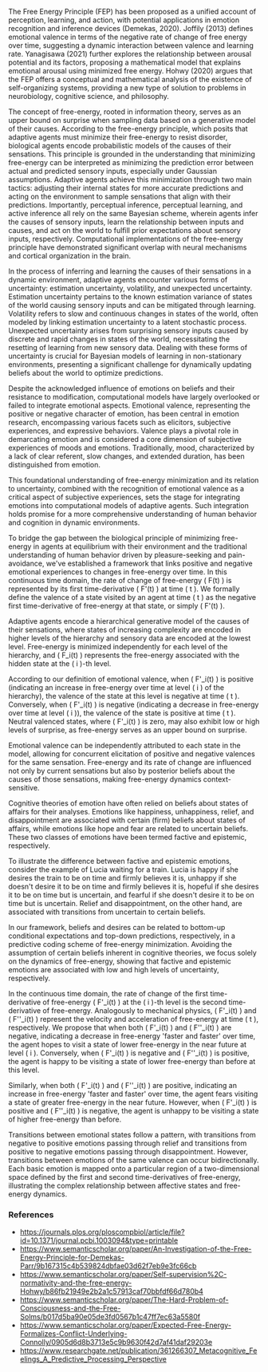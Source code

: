 
The Free Energy Principle (FEP) has been proposed as a unified account of perception, learning, and action, with potential applications in emotion recognition and inference devices (Demekas, 2020). Joffily (2013) defines emotional valence in terms of the negative rate of change of free energy over time, suggesting a dynamic interaction between valence and learning rate. Yanagisawa (2021) further explores the relationship between arousal potential and its factors, proposing a mathematical model that explains emotional arousal using minimized free energy. Hohwy (2020) argues that the FEP offers a conceptual and mathematical analysis of the existence of self-organizing systems, providing a new type of solution to problems in neurobiology, cognitive science, and philosophy.

The concept of free-energy, rooted in information theory, serves as an upper bound on surprise when sampling data based on a generative model of their causes. According to the free-energy principle, which posits that adaptive agents must minimize their free-energy to resist disorder, biological agents encode probabilistic models of the causes of their sensations. This principle is grounded in the understanding that minimizing free-energy can be interpreted as minimizing the prediction error between actual and predicted sensory inputs, especially under Gaussian assumptions. Adaptive agents achieve this minimization through two main tactics: adjusting their internal states for more accurate predictions and acting on the environment to sample sensations that align with their predictions. Importantly, perceptual inference, perceptual learning, and active inference all rely on the same Bayesian scheme, wherein agents infer the causes of sensory inputs, learn the relationship between inputs and causes, and act on the world to fulfill prior expectations about sensory inputs, respectively. Computational implementations of the free-energy principle have demonstrated significant overlap with neural mechanisms and cortical organization in the brain.

In the process of inferring and learning the causes of their sensations in a dynamic environment, adaptive agents encounter various forms of uncertainty: estimation uncertainty, volatility, and unexpected uncertainty. Estimation uncertainty pertains to the known estimation variance of states of the world causing sensory inputs and can be mitigated through learning. Volatility refers to slow and continuous changes in states of the world, often modeled by linking estimation uncertainty to a latent stochastic process. Unexpected uncertainty arises from surprising sensory inputs caused by discrete and rapid changes in states of the world, necessitating the resetting of learning from new sensory data. Dealing with these forms of uncertainty is crucial for Bayesian models of learning in non-stationary environments, presenting a significant challenge for dynamically updating beliefs about the world to optimize predictions.

Despite the acknowledged influence of emotions on beliefs and their resistance to modification, computational models have largely overlooked or failed to integrate emotional aspects. Emotional valence, representing the positive or negative character of emotion, has been central in emotion research, encompassing various facets such as elicitors, subjective experiences, and expressive behaviors. Valence plays a pivotal role in demarcating emotion and is considered a core dimension of subjective experiences of moods and emotions. Traditionally, mood, characterized by a lack of clear referent, slow changes, and extended duration, has been distinguished from emotion.

This foundational understanding of free-energy minimization and its relation to uncertainty, combined with the recognition of emotional valence as a critical aspect of subjective experiences, sets the stage for integrating emotions into computational models of adaptive agents. Such integration holds promise for a more comprehensive understanding of human behavior and cognition in dynamic environments.

To bridge the gap between the biological principle of minimizing free-energy in agents at equilibrium with their environment and the traditional understanding of human behavior driven by pleasure-seeking and pain-avoidance, we've established a framework that links positive and negative emotional experiences to changes in free-energy over time. In this continuous time domain, the rate of change of free-energy \( F(t) \) is represented by its first time-derivative \( F'(t) \) at time \( t \). We formally define the valence of a state visited by an agent at time \( t \) as the negative first time-derivative of free-energy at that state, or simply \( F'(t) \).

Adaptive agents encode a hierarchical generative model of the causes of their sensations, where states of increasing complexity are encoded in higher levels of the hierarchy and sensory data are encoded at the lowest level. Free-energy is minimized independently for each level of the hierarchy, and \( F_i(t) \) represents the free-energy associated with the hidden state at the \( i \)-th level.

According to our definition of emotional valence, when \( F'_i(t) \) is positive (indicating an increase in free-energy over time at level \( i \) of the hierarchy), the valence of the state at this level is negative at time \( t \). Conversely, when \( F'_i(t) \) is negative (indicating a decrease in free-energy over time at level \( i \)), the valence of the state is positive at time \( t \). Neutral valenced states, where \( F'_i(t) \) is zero, may also exhibit low or high levels of surprise, as free-energy serves as an upper bound on surprise.

Emotional valence can be independently attributed to each state in the model, allowing for concurrent elicitation of positive and negative valences for the same sensation. Free-energy and its rate of change are influenced not only by current sensations but also by posterior beliefs about the causes of those sensations, making free-energy dynamics context-sensitive.

Cognitive theories of emotion have often relied on beliefs about states of affairs for their analyses. Emotions like happiness, unhappiness, relief, and disappointment are associated with certain (firm) beliefs about states of affairs, while emotions like hope and fear are related to uncertain beliefs. These two classes of emotions have been termed factive and epistemic, respectively.

To illustrate the difference between factive and epistemic emotions, consider the example of Lucia waiting for a train. Lucia is happy if she desires the train to be on time and firmly believes it is, unhappy if she doesn't desire it to be on time and firmly believes it is, hopeful if she desires it to be on time but is uncertain, and fearful if she doesn't desire it to be on time but is uncertain. Relief and disappointment, on the other hand, are associated with transitions from uncertain to certain beliefs.

In our framework, beliefs and desires can be related to bottom-up conditional expectations and top-down predictions, respectively, in a predictive coding scheme of free-energy minimization. Avoiding the assumption of certain beliefs inherent in cognitive theories, we focus solely on the dynamics of free-energy, showing that factive and epistemic emotions are associated with low and high levels of uncertainty, respectively.

In the continuous time domain, the rate of change of the first time-derivative of free-energy \( F'_i(t) \) at the \( i \)-th level is the second time-derivative of free-energy. Analogously to mechanical physics, \( F'_i(t) \) and \( F''_i(t) \) represent the velocity and acceleration of free-energy at time \( t \), respectively. We propose that when both \( F'_i(t) \) and \( F''_i(t) \) are negative, indicating a decrease in free-energy 'faster and faster' over time, the agent hopes to visit a state of lower free-energy in the near future at level \( i \). Conversely, when \( F'_i(t) \) is negative and \( F''_i(t) \) is positive, the agent is happy to be visiting a state of lower free-energy than before at this level.

Similarly, when both \( F'_i(t) \) and \( F''_i(t) \) are positive, indicating an increase in free-energy 'faster and faster' over time, the agent fears visiting a state of greater free-energy in the near future. However, when \( F'_i(t) \) is positive and \( F''_i(t) \) is negative, the agent is unhappy to be visiting a state of higher free-energy than before.

Transitions between emotional states follow a pattern, with transitions from negative to positive emotions passing through relief and transitions from positive to negative emotions passing through disappointment. However, transitions between emotions of the same valence can occur bidirectionally. Each basic emotion is mapped onto a particular region of a two-dimensional space defined by the first and second time-derivatives of free-energy, illustrating the complex relationship between affective states and free-energy dynamics.


### References

- https://journals.plos.org/ploscompbiol/article/file?id=10.1371/journal.pcbi.1003094&type=printable
- https://www.semanticscholar.org/paper/An-Investigation-of-the-Free-Energy-Principle-for-Demekas-Parr/9b167315c4b539824dbfae03d62f7eb9e3fc66cb
- https://www.semanticscholar.org/paper/Self-supervision%2C-normativity-and-the-free-energy-Hohwy/b86fb21949e2b2a1c57913caf70bbfdf66d780b4
- https://www.semanticscholar.org/paper/The-Hard-Problem-of-Consciousness-and-the-Free-Solms/b017d5ba90e05de3fd0567b1c47ff7ec63a5580f
- https://www.semanticscholar.org/paper/Expected-Free-Energy-Formalizes-Conflict-Underlying-Connolly/0905d6d8b3713e5c9b9630f42d7af41daf29203e
- https://www.researchgate.net/publication/361266307_Metacognitive_Feelings_A_Predictive_Processing_Perspective
